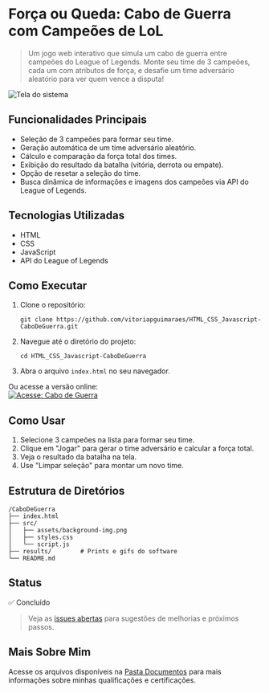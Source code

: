# Força ou Queda: Cabo de Guerra com Campeões de LoL

> Um jogo web interativo que simula um cabo de guerra entre campeões do League of Legends. Monte seu time de 3 campeões, cada um com atributos de força, e desafie um time adversário aleatório para ver quem vence a disputa!

![Tela do sistema](https://github.com/vitoriapguimaraes/HTML_CSS_Javascript-CaboDeGuerra/blob/main/results/game.gif)

## Funcionalidades Principais

- Seleção de 3 campeões para formar seu time.
- Geração automática de um time adversário aleatório.
- Cálculo e comparação da força total dos times.
- Exibição do resultado da batalha (vitória, derrota ou empate).
- Opção de resetar a seleção do time.
- Busca dinâmica de informações e imagens dos campeões via API do League of Legends.

## Tecnologias Utilizadas

- HTML
- CSS
- JavaScript
- API do League of Legends

## Como Executar

1. Clone o repositório:
   ```
   git clone https://github.com/vitoriapguimaraes/HTML_CSS_Javascript-CaboDeGuerra.git
   ```
2. Navegue até o diretório do projeto:
   ```
   cd HTML_CSS_Javascript-CaboDeGuerra
   ```
3. Abra o arquivo `index.html` no seu navegador.

Ou acesse a versão online:  
[![Acesse: Cabo de Guerra](https://img.shields.io/badge/-Acesse:%20Cabo%20de%20Guerra-000000?style=for-the-badge)](https://vitoriapguimaraes.github.io/HTML_CSS_Javascript-CaboDeGuerra/)

## Como Usar

1. Selecione 3 campeões na lista para formar seu time.
2. Clique em "Jogar" para gerar o time adversário e calcular a força total.
3. Veja o resultado da batalha na tela.
4. Use "Limpar seleção" para montar um novo time.

## Estrutura de Diretórios

```
/CaboDeGuerra
├── index.html
├── src/
│   ├── assets/background-img.png
│   ├── styles.css
│   └── script.js
├── results/        # Prints e gifs do software
└── README.md
```

## Status

✅ Concluído

> Veja as [issues abertas](https://github.com/vitoriapguimaraes/HTML_CSS_Javascript-CaboDeGuerra/issues) para sugestões de melhorias e próximos passos.

## Mais Sobre Mim

Acesse os arquivos disponíveis na [Pasta Documentos](https://github.com/vitoriapguimaraes/vitoriapguimaraes/tree/main/DOCUMENTOS) para mais informações sobre minhas qualificações e certificações.
